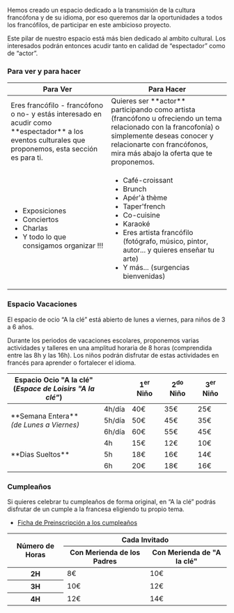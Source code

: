 Hemos creado un espacio dedicado a la transmisión de la cultura francófona y de su idioma, por eso queremos dar la oportunidades a todos los francófilos, de participar en este ambicioso proyecto.

Este pilar de nuestro espacio está más bien dedicado al ambito cultural. Los interesados podrán entonces acudir tanto en calidad de “espectador” como de “actor”.


### Para ver y para hacer

<table class="two-column-table">
	<thead>
		<tr>
			<th class="td-center">Para Ver</th>
			<th class="td-center">Para Hacer</th>
		</tr>
	</thead>
	<tbody>
		<tr>
			<td>
				Eres francófilo - francófono o no- y estás interesado en acudir como **espectador** a los
				eventos culturales que proponemos, esta sección es para ti.
			</td>
			<td>
				Quieres ser **actor** participando como artista (francófono u ofreciendo un tema relacionado
				con la francofonía) o simplemente deseas conocer y relacionarte con francófonos, mira más
				abajo la oferta que te proponemos.
			</td>
		</tr>
		<tr>
			<td>
				<ul>
					<li>Exposiciones</li>
					<li>Conciertos</li>
					<li>Charlas</li>
					<li>Y todo lo que consigamos organizar !!!</li>
				</ul>
			</td>
			<td>
				<ul>
					<li>Café-croissant</li>
					<li>Brunch</li>
					<li>Apér'à thème</li>
					<li>Taper'french</li>
					<li>Co-cuisine</li>
					<li>Karaoké</li>
					<li>Eres artista francófilo (fotógrafo, músico, pintor, autor... y quieres enseñar tu arte)</li>
					<li>Y más... (surgencias bienvenidas)</li>
				</ul>
			</td>
		</tr>
	</tbody>
</table>

### Espacio Vacaciones

El espacio de ocio “A la clé” está abierto de lunes a viernes, para niños de 3 a 6 años.

Durante los periodos de vacaciones escolares, proponemos varias actividades y talleres en una amplitud horaria de 8 horas (comprendida entre las 8h y las 16h).
Los niños podrán disfrutar de estas actividades en francés para aprender o fortalecer el idioma.

<table>
	<thead>
		<tr>
			<th>Espacio Ocio "A la clé" <br />(<em>Espace de Loisirs "A la clé"</em>)</th>
			<th>&nbsp;</th>
			<th>1<sup>er</sup> Niño</th>
			<th>2<sup>do</sup> Niño</th>
			<th>3<sup>er</sup> Niño</th>
		</tr>
	</thead>
	<tbody>
		<tr>
			<td rowspan="3">**Semana Entera**<br /><em>(de Lunes a Viernes)</em></td>
			<td>4h/día</td>
			<td>40€</td>
			<td>35€</td>
			<td>25€</td>
		</tr>
		<tr>
			<td>5h/día</td>
			<td>50€</td>
			<td>45€</td>
			<td>35€</td>
		</tr>
		<tr>
			<td>6h/día</td>
			<td>60€</td>
			<td>55€</td>
			<td>45€</td>
		</tr>
		<tr>
			<td rowspan="3">**Dias Sueltos**</td>
			<td>4h</td>
			<td>15€</td>
			<td>12€</td>
			<td>10€</td>
		</tr>
		<tr>
			<td>5h</td>
			<td>18€</td>
			<td>16€</td>
			<td>14€</td>
		</tr>
		<tr>
			<td>6h</td>
			<td>20€</td>
			<td>18€</td>
			<td>16€</td>
		</tr>
	</tbody>
</table>

### Cumpleaños

Si quieres celebrar tu cumpleaños de forma original, en “A la clé” podrás disfrutar de un cumple a la francesa eligiendo tu propio tema.

- <a href="https://docs.google.com/forms/d/1iNEWM-kLw4z1ZHif27DA_wdWzeLJAZ0YN68J4uSqxNs/viewform" onclick="window.open(this.href, 'clases', 'width=800,height=600'); return false;">Ficha de Preinscripción a los cumpleaños</a>

<table>
	<thead>
		<tr>
			<th rowspan="2" class="td-center">Número de Horas</th>
			<th colspan="2">Cada Invitado</th>
		</tr>
		<tr>
			<th>Con Merienda de los Padres</th>
			<th>Con Merienda de "A la clé"</th>
		</tr>
	</thead>
	<tbody>
		<tr>
			<th>2H</th>
			<td>8€</td>
			<td>10€</td>
		</tr>
		<tr>
			<th>3H</th>
			<td>10€</td>
			<td>12€</td>
		</tr>
		<tr>
			<th>4H</th>
			<td>12€</td>
			<td>14€</td>
		</tr>
	</tbody>
</table>
